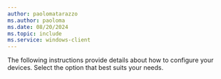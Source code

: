 ```yaml
---
author: paolomatarazzo
ms.author: paoloma
ms.date: 08/20/2024
ms.topic: include
ms.service: windows-client
---
```


The following instructions provide details about how to configure your devices. Select the option that best suits your needs.